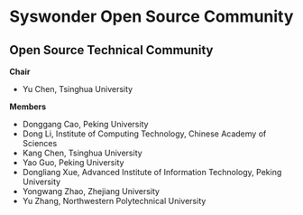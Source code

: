 # Syswonder Open Source Community

## Open Source Technical Community

**Chair**

- Yu Chen, Tsinghua University

**Members**

- Donggang Cao, Peking University
- Dong Li, Institute of Computing Technology, Chinese Academy of Sciences
- Kang Chen, Tsinghua University 
- Yao Guo, Peking University
- Dongliang Xue, Advanced Institute of Information Technology, Peking University
- Yongwang Zhao, Zhejiang University
- Yu Zhang, Northwestern Polytechnical University 


